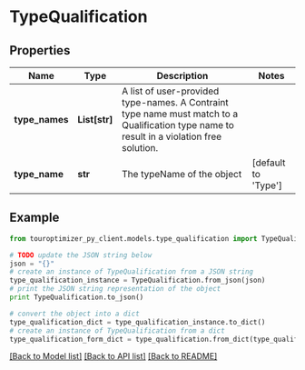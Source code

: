 # TypeQualification


## Properties

Name | Type | Description | Notes
------------ | ------------- | ------------- | -------------
**type_names** | **List[str]** | A list of user-provided type-names. A Contraint type name must match to a Qualification type name to result in a violation free solution. | 
**type_name** | **str** | The typeName of the object | [default to 'Type']

## Example

```python
from touroptimizer_py_client.models.type_qualification import TypeQualification

# TODO update the JSON string below
json = "{}"
# create an instance of TypeQualification from a JSON string
type_qualification_instance = TypeQualification.from_json(json)
# print the JSON string representation of the object
print TypeQualification.to_json()

# convert the object into a dict
type_qualification_dict = type_qualification_instance.to_dict()
# create an instance of TypeQualification from a dict
type_qualification_form_dict = type_qualification.from_dict(type_qualification_dict)
```
[[Back to Model list]](../README.md#documentation-for-models) [[Back to API list]](../README.md#documentation-for-api-endpoints) [[Back to README]](../README.md)


